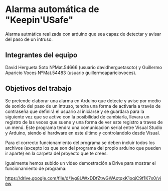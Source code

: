 # Alarma automática de "Keepin'USafe"

Alarma autmática realizada con arduino que sea capaz de detectar y avisar del paso de un intruso.

## Integrantes del equipo

David Hergueta Soto NºMat.54666 (usuario davidherguetasoto) y Guillermo Aparicio Voces NºMat.54483 (usuario guillermoapariciovoces).

## Objetivos del trabajo

Se pretende elaborar una alarma en Arduino que detecte y avise por medio de sonido del paso de un intruso, tendra una forma de activarla a través de contraseña que definirá el usuario al iniciarse y se guardara para la siguiente vez que se active con la posibilidad de cambiarla, llevara un registro de las veces que suene y una forma de ver este registro a traves de un menú.
Este programa tendra una comunicación serial entre Visual Studio y Arduino, siendo el hardware en este último y controlandolo desde Visual.

Para el correcto funcionamiento del programa se deben incluir todos los archivos (excepto los que son del programa del propio arduino que pueden ir aparte) en la carpeta del proyecto que te crees.

Igualmente hemos subido un video demostración a Drive para mostrar el funcionamiento de programa:

https://drive.google.com/file/d/1vg8UWxDDfZtwGWAotqxK1oqjC9f1K7x0/view
